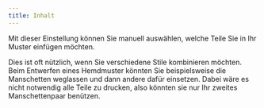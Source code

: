 ```yaml
---
title: Inhalt
---
```


Mit dieser Einstellung können Sie manuell auswählen, welche Teile Sie in Ihr Muster einfügen möchten.

Dies ist oft nützlich, wenn Sie verschiedene Stile kombinieren möchten. Beim Entwerfen eines Hemdmuster könnten Sie beispielsweise die Manschetten weglassen und dann andere dafür einsetzen. Dabei wäre es nicht notwendig alle Teile zu drucken, also könnten sie nur Ihr zweites Manschettenpaar benützen.
